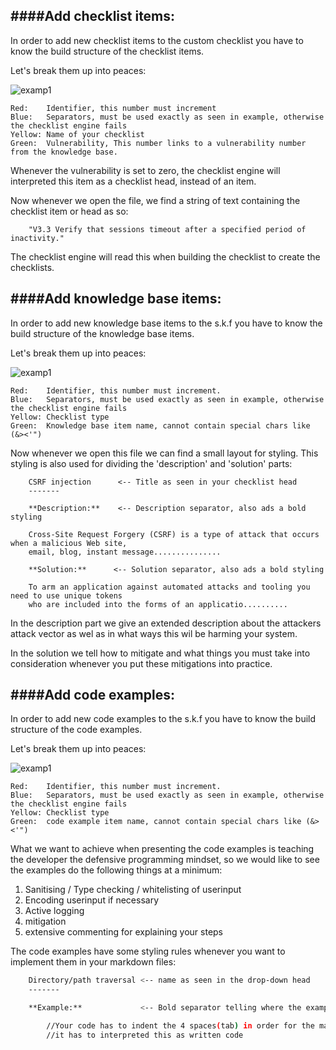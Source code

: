 ####Add checklist items:
----------

In order to add new checklist items to the custom checklist
you have to know the build structure of the checklist items.

Let's break them up into peaces:

![examp1](http://www.emeraldweb.nl/examp1.png)

```
Red:    Identifier, this number must increment
Blue:   Separators, must be used exactly as seen in example, otherwise the checklist engine fails
Yellow: Name of your checklist
Green:  Vulnerability, This number links to a vulnerability number from the knowledge base.
```
Whenever the vulnerability is set to zero, the checklist engine will interpreted this
item as a checklist head, instead of an item.

Now whenever we open the file, we find a string of text containing the checklist item
or head as so:

```
    "V3.3 Verify that sessions timeout after a specified period of inactivity."
```
The checklist engine will read this when building the checklist to create the checklists.

####Add knowledge base items:
----------

In order to add new knowledge base items to the s.k.f
you have to know the build structure of the knowledge base items.

Let's break them up into peaces:

![examp1](http://www.emeraldweb.nl/examp2.png)

```
Red:    Identifier, this number must increment.
Blue:   Separators, must be used exactly as seen in example, otherwise the checklist engine fails
Yellow: Checklist type
Green:  Knowledge base item name, cannot contain special chars like (&><'") 
```
Now whenever we open this file we can find a small layout for styling.
This styling is also used for dividing the 'description' and 'solution' parts:

```
    CSRF injection		<-- Title as seen in your checklist head
    -------

    **Description:**	<-- Description separator, also ads a bold styling

    Cross-Site Request Forgery (CSRF) is a type of attack that occurs when a malicious Web site,
    email, blog, instant message...............

    **Solution:**	   <-- Solution separator, also ads a bold styling

    To arm an application against automated attacks and tooling you need to use unique tokens 
    who are included into the forms of an applicatio..........
```

In the description part we give an extended description about the attackers attack vector
as wel as in what ways this wil be harming your system.

In the solution we tell how to mitigate and what things you must take into consideration
whenever you put these mitigations into practice.


####Add code examples:
----------

In order to add new code examples to the s.k.f
you have to know the build structure of the code examples.

Let's break them up into peaces:

![examp1](http://www.emeraldweb.nl/examp3.png)

```
Red:    Identifier, this number must increment.
Blue:   Separators, must be used exactly as seen in example, otherwise the checklist engine fails
Yellow: Checklist type
Green:  code example item name, cannot contain special chars like (&><'") 
```
What we want to achieve when presenting the code examples is teaching the developer the
defensive programming mindset, so we would like to see the examples do the following things
at a minimum:

1. Sanitising / Type checking / whitelisting of userinput
2. Encoding userinput if necessary
3. Active logging
4. mitigation
5. extensive commenting for explaining your steps

The code examples have some styling rules whenever you want to implement them in your
markdown files:

```bash
    Directory/path traversal <-- name as seen in the drop-down head
    -------

    **Example:**			 <-- Bold separator telling where the example starts

        //Your code has to indent the 4 spaces(tab) in order for the markdown engine to know
        //it has to interpreted this as written code
```












